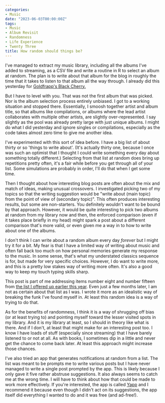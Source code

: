 ```yaml
---
categories:
- Music
date: "2023-06-03T00:00:00Z"
tags:
- Music
- Album Revisit
- Randomness
- Life Experience
- Twenty Three
title: How random should things be?
---
```


I've managed to extract my music library, including all the albums I've added to streaming, as a CSV file and write a routine in R to select an album at random. The plan is to write about that album for the blog in roughly the time that it takes to listen to that album all the way through. I already did this yesterday for [Goldfrapp's Black Cherry.](/goldfrapp-black-cherry)

But I have to level with you. That was not the first album that was picked. Nor is the album selection process entirely unbiased. I got to a working situation and stopped there. Essentially, I smoosh together artist and album title, so that albums like compilations, or albums where the lead artist collaborates with multiple other artists, are slightly over-represented. I say slightly as the pool was already pretty large with just unique albums. I might do what I did yesterday and ignore singles or compilations, especially as the code takes almost zero time to give me another idea.

I've experimented with this sort of idea before. I have a big list of about thirty or so 'things to write about'. (It's actually thirty one, because I once was such an optimist that I thought I could write something every day about something totally different.) Selecting from that list at random does bring up repetitions pretty often, it's a fair while before you get through all of your list. Some simulations are probably in order, I'll do that when I get some time. 

Then I thought about how interesting blog posts are often about the mix and match of ideas, making unusual crossovers. I investigated picking two of my topics so that the writing suggestion would be "write about (main topic) from the point of view of (secondary topic)". This often produces interesting results, but some are non-starters. You definitely wouldn't want to be bound by that approach. However, it would be quite interesting to pick two albums at random from my library now and then, the enforced comparison (even if it takes place briefly in my head) might spark a post about a different comparison that's more valid, or even given me a way in to how to write about one of the albums. 

I don't think I can write about a random album every day *forever* but I might try it for a bit. My fear is that I have a limited way of writing about music and often fall back too much on how personal memories generate my response to the music. In some sense, that's what my understated classics sequence is for, but made for very specific choices. However, I do want to write more, and this is a pretty low stakes way of writing more often. It's also a good way to keep my touch typing skills sharp. 

This post is part of me addressing items number eight and number fifteen from [the list I offered up earlier this year](/a-list-for-23). Even just a few months later, I am not as certain about that list as I was. I wrote it more as an idealistic way of breaking the funk I've found myself in. At least this random idea is a way of trying to do that.

As for the benefits of randomness, I think it is a way of shrugging off bias (or at least trying to) and pointing myself toward the lesser visited spots in my library. And it is my library at least, so I should in theory like what is there. And if I don't, at least that might make for an interesting post too. I know I have loads of stuff (especially since streaming) that I have barely listened to or not at all. As with books, I sometimes dip in a little and never get the chance to come back later. At least this approach might increase those chances.

I've also tried an app that generates notifications at random from a list. The list was meant to be prompts me to write various posts but I have never managed to write a single post prompted by the app. This is likely because I only gave it five rather abstruse suggestions. It also always seems to catch me at the wrong time. I will have to think about how that could be made to work more effectively. If you're interested, the app is called [Yapp](https://apps.apple.com/app/id1437096658) and I recommend it because even though I didn't act on its suggestions, the app itself did everything I wanted to do and it was free (and ad-free!). 
